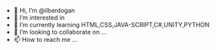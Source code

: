 - 👋 Hi, I’m @ilberdogan
- 👀 I’m interested in 
- 🌱 I’m currently learning HTML,CSS,JAVA-SCRIPT,C#,UNITY,PYTHON
- 💞️ I’m looking to collaborate on ...
- 📫 How to reach me ...

<!---
ilberdogan/ilberdogan is a ✨ special ✨ repository because its `README.md` (this file) appears on your GitHub profile.
You can click the Preview link to take a look at your changes.
--->
